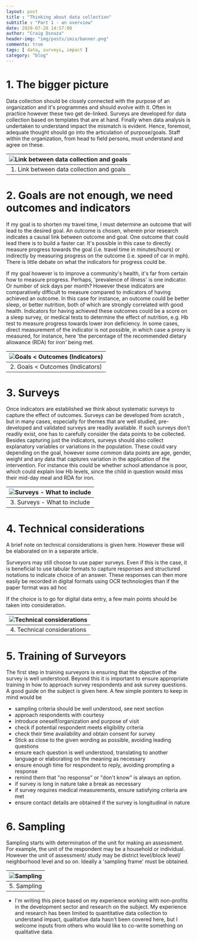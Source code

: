 ```yaml
---
layout: post
title : "Thinking about data collection"
subtitle : "Part 1 - an overview"
date: 2020-07-28 14:57:00
author: "Craig Dsouza"
header-img: "img/posts/imis/banner.png"
comments: true
tags: [ data, surveys, impact ]
category: "blog"
---
```


# 1. The bigger picture
Data collection should be closely connected with the purpose of an organization and it's programmes and should evolve with it.
Often in practice however these two get de-linked. Surveys are developed for data collection based on templates that
are at hand. Finally when data analysis is undertaken to understand impact the mismatch is evident. Hence, foremost, 
adequate thought should go into the articulation of purpose/goals. Staff within the organization, from head to field persons,
must understand and agree on these.

|![Link between data collection and goals](/img/posts/data_collection_overview/1_link.jpg)|
|:--:|
| 1. Link between data collection and goals |

# 2. Goals are not enough, we need outcomes and indicators
If my goal is to shorten my travel time, I must determine an outcome that will lead to the desired goal. An outcome is chosen, 
wherein prior research indicates a causal link between outcome and goal. One outcome that could lead there is to build a faster car. 
It's possible in this case to directly measure progress towards the goal (i.e. travel time in minutes/hours) or indirectly by 
measuring progress on the outcome (i.e. speed of car in mph). 
There is little debate on what the indicators for progress could be.<br>

If my goal however is to improve a community's health, it's far from certain how to measure progress. Perhaps, 'prevalence of illness' is one indicator.
Or number of sick days per month? However these indicators are comparatively difficult to measure compared to indicators of having achieved an outcome. 
In this case for instance, an outcome could be better sleep, or better nutrition, both of which are strongly correlated with good health. Indicators for
having achieved these outcomes could be a score on a sleep survey, or medical tests to determine the effect of nutrition, e.g. Hb test to measure
progress towards lower iron deficiency. In some cases, direct measurement of the indicator is not possible, in which case a proxy is measured, 
for instance, here 'the percentage of the recommended dietary allowance (RDA) for iron' being met. 

|![Goals < Outcomes (Indicators)](/img/posts/data_collection_overview/2_goals.jpg)|
|:--:|
| 2. Goals < Outcomes (Indicators) |

# 3. Surveys
Once indicators are established we think about systematic surveys to capture the effect of outcomes. Surveys can be developed from scratch , 
but in many cases, especially for themes that are well studied, pre-developed and validated surveys are readily available.
If such surveys don't readily exist, one has to carefully consider the data points to be collected. Besides capturing just the indicators,
surveys should also collect explanatory variables or variations in the population. These could vary depending on the goal, however some common
data points are age, gender, weight and any data that captures variation in the application of the intervention. For instance this could be 
whether school attendance is poor, which could explain low Hb levels, since the child in question would miss their mid-day meal and RDA for iron.

|![Surveys - What to include](/img/posts/data_collection_overview/3_surveys.jpg)|
|:--:|
| 3. Surveys - What to include |


# 4. Technical considerations
A brief note on technical considerations is given here. However these will be elaborated on in a separate article.

Surveyors may still choose to use paper surveys. Even if this is the case, it is beneficial to use tabular formats to capture responses and structured notations
to indicate choice of an answer. These responses can then more easily be recorded in digital formats using OCR technologies than if the paper format was ad hoc

If the choice is to go for digital data entry, a few main points should be taken into consideration. 

|![Technical considerations](/img/posts/data_collection_overview/4_technical_considerations.jpg)|
|:--:|
| 4. Technical considerations |


# 5. Training of Surveyors
The first step in training surveyors is ensuring that the objective of the survey is well understood. Beyond this it is important to ensure appropriate
training in how to approach survey respondents and ask survey questions. A good guide on the subject is given here. A few simple pointers to keep in mind
would be
- sampling criteria should be well understood, see next section
- approach respondents with courtesy
- introduce oneself/organization and purpose of visit
- check if potential respondent meets eligibility criteria
- check their time availability and obtain consent for survey
- Stick as close to the given wording as possible, avoiding leading questions
- ensure each question is well understood, translating to another language or elaborating on the meaning as necessary
- ensure enough time for respondent to reply, avoiding prompting a response
- remind them that "no response" or "don't know" is always an option.
- if survey is long in nature take a break as necessary
- if survey requires medical measurements, ensure satisfying criteria are met
- ensure contact details are obtained if the survey is longitudinal in nature


# 6. Sampling
Sampling starts with determination of the unit for making an assessment. For example, the unit of the respondent may be a household or individual.
However the unit of assessment/ study may be district level/block level/ neighborhood level and so on. Ideally a 'sampling frame' must be obtained.

|![Sampling](/img/posts/data_collection_overview/6_sampling.jpg)|
|:--:|
| 5. Sampling |


* I'm writing this piece based on my experience working with non-profits in the development sector and research on the subject. 
My experience and research has been limited to quantitative data collection to understand impact, qualitative data hasn't been covered here, 
but I welcome inputs from others who would like to co-write something on qualitative data. 


